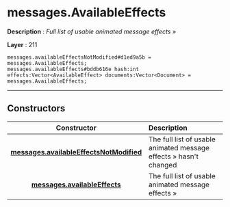 # messages.AvailableEffects

**Description** : *Full list of usable animated message effects »*

**Layer** : 211

```tl
messages.availableEffectsNotModified#d1ed9a5b = messages.AvailableEffects;
messages.availableEffects#bddb616e hash:int effects:Vector<AvailableEffect> documents:Vector<Document> = messages.AvailableEffects;
```

---

## Constructors

| Constructor | Description |
| :---: | :--- |
| [**messages.availableEffectsNotModified**](constructor/messages.availableEffectsNotModified) | The full list of usable animated message effects » hasn't changed |
| [**messages.availableEffects**](constructor/messages.availableEffects) | The full list of usable animated message effects » |